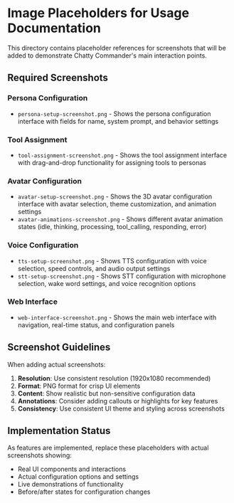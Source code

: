 # Image Placeholders for Usage Documentation

This directory contains placeholder references for screenshots that will be added to demonstrate Chatty Commander's main interaction points.

## Required Screenshots

### Persona Configuration

- `persona-setup-screenshot.png` - Shows the persona configuration interface with fields for name, system prompt, and behavior settings

### Tool Assignment

- `tool-assignment-screenshot.png` - Shows the tool assignment interface with drag-and-drop functionality for assigning tools to personas

### Avatar Configuration

- `avatar-setup-screenshot.png` - Shows the 3D avatar configuration interface with avatar selection, theme customization, and animation settings
- `avatar-animations-screenshot.png` - Shows different avatar animation states (idle, thinking, processing, tool_calling, responding, error)

### Voice Configuration

- `tts-setup-screenshot.png` - Shows TTS configuration with voice selection, speed controls, and audio output settings
- `stt-setup-screenshot.png` - Shows STT configuration with microphone selection, wake word settings, and voice recognition options

### Web Interface

- `web-interface-screenshot.png` - Shows the main web interface with navigation, real-time status, and configuration panels

## Screenshot Guidelines

When adding actual screenshots:

1. **Resolution**: Use consistent resolution (1920x1080 recommended)
2. **Format**: PNG format for crisp UI elements
3. **Content**: Show realistic but non-sensitive configuration data
4. **Annotations**: Consider adding callouts or highlights for key features
5. **Consistency**: Use consistent UI theme and styling across screenshots

## Implementation Status

As features are implemented, replace these placeholders with actual screenshots showing:

- Real UI components and interactions
- Actual configuration options and settings
- Live demonstrations of functionality
- Before/after states for configuration changes
